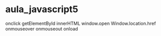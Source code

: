 # aula_javascript5
onclick
getElementById
innerHTML
window.open
Window.location.href
onmouseover
onmouseout
onload
